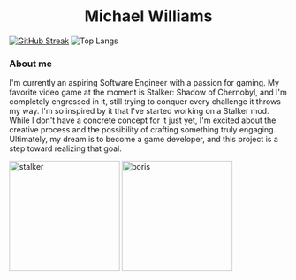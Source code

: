 <center>
   <h1>Michael Williams</h1> 
</center>

[![GitHub Streak](https://streak-stats.demolab.com?user=Michaelw746&theme=dark)](https://git.io/streak-stats) ![Top Langs](https://github-readme-stats.vercel.app/api/top-langs/?username=Michaelw746&hide_progress=true)



### About me 
I'm currently an aspiring Software Engineer with a passion for gaming. My favorite video game at the moment is Stalker: Shadow of Chernobyl, and I'm completely engrossed in it, still trying to conquer every challenge it throws my way. I'm so inspired by it that I've started working on a Stalker mod. While I don't have a concrete concept for it just yet, I'm excited about the creative process and the possibility of crafting something truly engaging. Ultimately, my dream is to become a game developer, and this project is a step toward realizing that goal.

<img src="https://github.com/Michaelw746/Michaelw746/assets/60281276/ec03f4c7-029b-4495-9597-de8454316d88" alt="stalker" width="200" height="200">



<img src="https://github.com/Michaelw746/Michaelw746/assets/60281276/ebea661d-fcb7-4a19-946b-4277a8e0c367" alt="boris" width="200" height="200">



